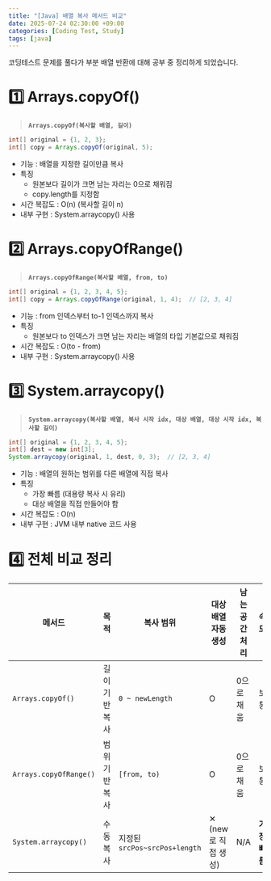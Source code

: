 ```yaml
---
title: "[Java] 배열 복사 메서드 비교"
date: 2025-07-24 02:30:00 +09:00
categories: [Coding Test, Study]
tags: [java]
---
```


코딩테스트 문제를 풀다가 부분 배열 반환에 대해 공부 중 정리하게 되었습니다.

# 1️⃣ **Arrays.copyOf()**

> **`Arrays.copyOf(복사할 배열, 길이)`**

```java
int[] original = {1, 2, 3};
int[] copy = Arrays.copyOf(original, 5);
```

- 기능 : 배열을 지정한 길이만큼 복사
- 특징
  - 원본보다 길이가 크면 남는 자리는 0으로 채워짐
  - copy.length를 지정함
- 시간 복잡도 : O(n) (복사할 길이 n)
- 내부 구현 : System.arraycopy() 사용

# 2️⃣ **Arrays.copyOfRange()**

> **`Arrays.copyOfRange(복사할 배열, from, to)`**

```java
int[] original = {1, 2, 3, 4, 5};
int[] copy = Arrays.copyOfRange(original, 1, 4);  // [2, 3, 4]
```

- 기능 : from 인덱스부터 to-1 인덱스까지 복사
- 특징
  - 원본보다 to 인덱스가 크면 남는 자리는 배열의 타입 기본값으로 채워짐
- 시간 복잡도 : O(to - from)
- 내부 구현 : System.arraycopy() 사용

# 3️⃣ **System.arraycopy()**

> **`System.arraycopy(복사할 배열, 복사 시작 idx, 대상 배열, 대상 시작 idx, 복사할 길이)`**

```java
int[] original = {1, 2, 3, 4, 5};
int[] dest = new int[3];
System.arraycopy(original, 1, dest, 0, 3);  // [2, 3, 4]
```

- 기능 : 배열의 원하는 범위를 다른 배열에 직접 복사
- 특징
  - 가장 빠름 (대용량 복사 시 유리)
  - 대상 배열을 직접 만들어야 함
- 시간 복잡도 : O(n)
- 내부 구현 : JVM 내부 native 코드 사용

# 4️⃣ **전체 비교 정리**

| 메서드                 | 목적           | 복사 범위                     | 대상 배열 자동 생성 | 남는 공간 처리 | 속도          |
| ---------------------- | -------------- | ----------------------------- | ------------------- | -------------- | ------------- |
| `Arrays.copyOf()`      | 길이 기반 복사 | `0 ~ newLength`               | O                   | 0으로 채움     | 보통          |
| `Arrays.copyOfRange()` | 범위 기반 복사 | `[from, to)`                  | O                   | 0으로 채움     | 보통          |
| `System.arraycopy()`   | 수동 복사      | 지정된 `srcPos~srcPos+length` | ✕ (new로 직접 생성) | N/A            | **가장 빠름** |
